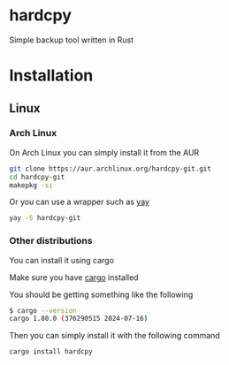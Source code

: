 # hardcpy
Simple backup tool written in Rust

# Installation

## Linux

### Arch Linux

On Arch Linux you can simply install it from the AUR
```sh
git clone https://aur.archlinux.org/hardcpy-git.git
cd hardcpy-git
makepkg -si
```

Or you can use a wrapper such as [yay](https://github.com/Jguer/yay)
```sh
yay -S hardcpy-git
```

### Other distributions

You can install it using cargo

Make sure you have [cargo](https://www.rust-lang.org/tools/install) installed

You should be getting something like the following
```sh
$ cargo --version
cargo 1.80.0 (376290515 2024-07-16)
```

Then you can simply install it with the following command
```sh
cargo install hardcpy
```
